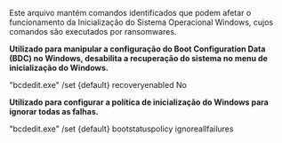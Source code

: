 Este arquivo mantém comandos identificados que podem afetar o funcionamento da Inicialização do Sistema Operacional Windows, cujos comandos são executados por ransomwares. 


**Utilizado para manipular a configuração do Boot Configuration Data (BDC) no Windows, desabilita a recuperação do sistema no menu de inicialização do Windows.**

"bcdedit.exe" /set {default} recoveryenabled No

**Utilizado para configurar a política de inicialização do Windows para ignorar todas as falhas.**

"bcdedit.exe" /set {default} bootstatuspolicy ignoreallfailures
